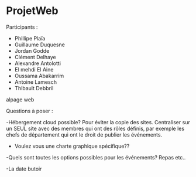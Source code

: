 # ProjetWeb

Participants : 

  - Phillipe Plaïa
  - Guillaume Duquesne
  - Jordan Godde
  - Clément Delhaye
  - Alexandre Antolotti
  - El mehdi El Aine
  - Oussama Abakarrim
  - Antoine Lamesch
  - Thibault Debbril



alpage web

Questions à poser :

-Hébergement cloud possible? Pour éviter la copie des sites. Centraliser sur un SEUL site avec des membres 
qui ont des rôles définis, par exemple les chefs de département qui ont le droit de publier les événements.

- Voulez vous une charte graphique spécifique??

-Quels sont toutes les options possibles pour les événements? Repas etc..

-La date butoir
